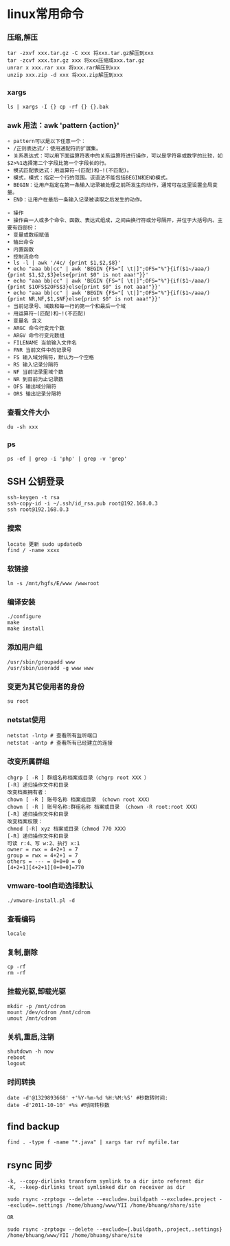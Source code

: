# linux常用命令



### 压缩,解压

	tar -zxvf xxx.tar.gz -C xxx 将xxx.tar.gz解压到xxx
	tar -zcvf xxx.tar.gz xxx 将xxx压缩成xxx.tar.gz
	unrar x xxx.rar xxx 将xxx.rar解压到xxx
	unzip xxx.zip -d xxx 将xxx.zip解压到xxx
 

### xargs

	ls | xargs -I {} cp -rf {} {}.bak



### awk 用法：awk 'pattern {action}'

	∘ pattern可以是以下任意一个：
	‣ /正则表达式/：使用通配符的扩展集。
	‣ 关系表达式：可以用下面运算符表中的关系运算符进行操作，可以是字符串或数字的比较，如$2>%1选择第二个字段比第一个字段长的行。
	‣ 模式匹配表达式：用运算符~(匹配)和~!(不匹配)。
	‣ 模式，模式：指定一个行的范围。该语法不能包括BEGIN和END模式。
	‣ BEGIN：让用户指定在第一条输入记录被处理之前所发生的动作，通常可在这里设置全局变量。
	‣ END：让用户在最后一条输入记录被读取之后发生的动作。

	∘ 操作
	‣ 操作由一人或多个命令、函数、表达式组成，之间由换行符或分号隔开，并位于大括号内。主要有四部份：
	‣ 变量或数组赋值
	‣ 输出命令
	‣ 内置函数
	‣ 控制流命令
	• ls -l | awk '/4c/ {print $1,$2,$8}'
	• echo "aaa bb|cc" | awk 'BEGIN {FS="[ \t|]";OFS="%"}{if($1~/aaa/){print $1,$2,$3}else{print $0" is not aaa!"}}'
	• echo "aaa bb|cc" | awk 'BEGIN {FS="[ \t|]";OFS="%"}{if($1~/aaa/){print $1OFS$2OFS$3}else{print $0" is not aaa!"}}'
	• echo "aaa bb|cc" | awk 'BEGIN {FS="[ \t|]";OFS="%"}{if($1~/aaa/){print NR,NF,$1,$NF}else{print $0" is not aaa!"}}'
	∘ 当前记录号、域数和每一行的第一个和最后一个域
	∘ 用运算符~(匹配)和~!(不匹配)
	• 变量名 含义
	∘ ARGC 命令行变元个数
	∘ ARGV 命令行变元数组
	∘ FILENAME 当前输入文件名
	∘ FNR 当前文件中的记录号
	∘ FS 输入域分隔符，默认为一个空格
	∘ RS 输入记录分隔符
	∘ NF 当前记录里域个数
	∘ NR 到目前为止记录数
	∘ OFS 输出域分隔符
	∘ ORS 输出记录分隔符

### 查看文件大小

	du -sh xxx



### ps
	ps -ef | grep -i 'php' | grep -v 'grep'

## SSH 公钥登录

	ssh-keygen -t rsa
	ssh-copy-id -i ~/.ssh/id_rsa.pub root@192.168.0.3
	ssh root@192.168.0.3


### 搜索

	locate 更新 sudo updatedb
	find / -name xxxx

### 软链接

	ln -s /mnt/hgfs/E/www /wwwroot

### 编译安装

	./configure
	make
	make install



### 添加用户组

	/usr/sbin/groupadd www
	/usr/sbin/useradd -g www www



### 变更为其它使用者的身份

	su root



### netstat使用

	netstat -lntp # 查看所有监听端口
	netstat -antp # 查看所有已经建立的连接



### 改变所属群组

	chgrp [ -R ] 群组名称档案或目录（chgrp root XXX ）
	[-R] 递归操作文件和目录
	改变档案拥有者：
	chown [ -R ] 账号名称 档案或目录 （chown root XXX）
	chown [ -R ] 账号名称:群组名称 档案或目录 （chown -R root:root XXX）
	[-R] 递归操作文件和目录
	改变档案权限：
	chmod [-R] xyz 档案或目录（chmod 770 XXX）
	[-R] 递归操作文件和目录
	可读 r:4、写 w:2、执行 x:1
	owner = rwx = 4+2+1 = 7
	group = rwx = 4+2+1 = 7
	others = --- = 0+0+0 = 0
	[4+2+1][4+2+1][0+0+0]=770



### vmware-tool自动选择默认

	./vmware-install.pl -d



### 查看编码
	locale



### 复制,删除

	cp -rf
	rm -rf
	
	
	
### 挂载光驱,卸载光驱

	mkdir -p /mnt/cdrom
	mount /dev/cdrom /mnt/cdrom
	umout /mnt/cdrom
	
	
	
### 关机,重启,注销

	shutdown -h now
	reboot
	logout



### 时间转换

	date -d'@1329893668' +'%Y-%m-%d %H:%M:%S' #秒数转时间:
	date -d'2011-10-10' +%s #时间转秒数



## find backup

	find . -type f -name "*.java" | xargs tar rvf myfile.tar



## rsync 同步

	-k, --copy-dirlinks transform symlink to a dir into referent dir
	-K, --keep-dirlinks treat symlinked dir on receiver as dir

	sudo rsync -zrptogv --delete --exclude=.buildpath --exclude=.project --exclude=.settings /home/bhuang/www/YII /home/bhuang/share/site

	OR

	sudo rsync -zrptogv --delete --exclude={.buildpath,.project,.settings} /home/bhuang/www/YII /home/bhuang/share/site
